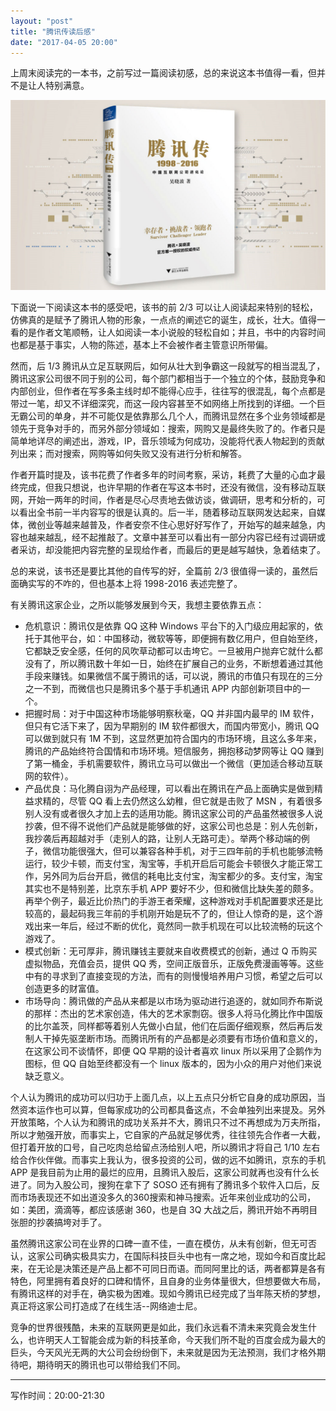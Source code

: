 ```yaml
---
layout: "post"
title: "腾讯传读后感"
date: "2017-04-05 20:00"
---
```


上周末阅读完的一本书，之前写过一篇阅读初感，总的来说这本书值得一看，但并不是让人特别满意。

![](https://raw.githubusercontent.com/noparkinghere/noparkinghere.github.io/master/img/2017-03-23-腾讯传读后初感/1.jpg)

<!-- more -->

下面说一下阅读这本书的感受吧，该书的前 2/3 可以让人阅读起来特别的轻松，仿佛真的是赋予了腾讯人物的形象，一点点的阐述它的诞生，成长，壮大。值得一看的是作者文笔顺畅，让人如阅读一本小说般的轻松自如；并且，书中的内容时间也都是基于事实，人物的陈述，基本上不会被作者主管意识所带偏。

然而，后 1/3 腾讯从立足互联网后，如何从壮大到争霸这一段就写的相当混乱了，腾讯这家公司很不同于别的公司，每个部门都相当于一个独立的个体，鼓励竞争和内部创业，但作者在写多条主线时却不能得心应手，往往写的很混乱，每个点都是带过一笔，却又不详细深究，而这一段内容甚至不如网络上所找到的详细。一个巨无霸公司的单身，并不可能仅是依靠那么几个人，而腾讯显然在多个业务领域都是领先于竞争对手的，而另外部分领域如：搜索，网购又是最终失败了的。作者只是简单地详尽的阐述出，游戏，IP，音乐领域为何成功，没能将代表人物起到的贡献列出来；而对搜索，网购等如何失败又没有进行分析和解答。

作者开篇时提及，该书花费了作者多年的时间考察，采访，耗费了大量的心血才最终完成，但我只想说，也许早期的作者在写这本书时，还没有微信，没有移动互联网，开始一两年的时间，作者是尽心尽责地去做访谈，做调研，思考和分析的，可以看出全书前一半内容写的很是认真的。后一半，随着移动互联网发达起来，自媒体，微创业等越来越普及，作者安奈不住心思好好写作了，开始写的越来越急，内容也越来越乱，经不起推敲了。文章中甚至可以看出有一部分内容已经有过调研或者采访，却没能把内容完整的呈现给作者，而最后的更是越写越快，急着结束了。

总的来说，该书还是要比其他的自传写的好，全篇前 2/3 很值得一读的，虽然后面确实写的不咋的，但也基本上将 1998-2016 表述完整了。

有关腾讯这家企业，之所以能够发展到今天，我想主要依靠五点：
- 危机意识：腾讯仅是依靠 QQ 这种 Windows 平台下的入门级应用起家的，依托于其他平台，如：中国移动，微软等等，即便拥有数亿用户，但自始至终，它都缺乏安全感，任何的风吹草动都可以击垮它。一旦被用户抛弃它就什么都没有了，所以腾讯数十年如一日，始终在扩展自己的业务，不断想着通过其他手段来赚钱。如果微信不属于腾讯的话，可以说，腾讯的市值只有现在的三分之一不到，而微信也只是腾讯多个基于手机通讯 APP 内部创新项目中的一个。
- 把握时局：对于中国这种市场能够明察秋毫，QQ 并非国内最早的 IM 软件，但只有它活下来了，因为早期别的 IM 软件都很大，而国内带宽小，腾讯 QQ 可以做到就只有 1M 不到，这显然更加符合国内的市场环境，且这么多年来，腾讯的产品始终符合国情和市场环境。短信服务，拥抱移动梦网等让 QQ 赚到了第一桶金，手机需要软件，腾讯立马可以做出一个微信（更加适合移动互联网的软件）。
- 产品优良：马化腾自诩为产品经理，可以看出在腾讯在产品上面确实是做到精益求精的，尽管 QQ 看上去仍然这么幼稚，但它就是击败了 MSN ，有着很多别人没有或者很久才加上去的适用功能。腾讯这家公司的产品虽然被很多人说抄袭，但不得不说他们产品就是能够做的好，这家公司也总是：别人先创新，我抄袭后再超越对手（走别人的路，让别人无路可走）。举两个移动端的例子，微信功能很强大，但可以兼容各种手机，对于三四年前的手机也能够流畅运行，较少卡顿，而支付宝，淘宝等，手机开启后可能会卡顿很久才能正常工作，另外同为后台开启，微信的耗电比支付宝，淘宝都少的多。支付宝，淘宝其实也不是特别差，比京东手机 APP 要好不少，但和微信比缺失差的颇多。再举个例子，最近比价热门的手游王者荣耀，这种游戏对手机配置要求还是比较高的，最起码我三年前的手机刚开始是玩不了的，但让人惊奇的是，这个游戏出来一年后，经过不断的优化，竟然同一款手机现在可以比较流畅的玩这个游戏了。
- 模式创新：无可厚非，腾讯赚钱主要就来自收费模式的创新，通过 Q 币购买虚拟物品，充值会员，提供 QQ 秀，空间正版音乐，正版免费漫画等等。这些中有的寻求到了直接变现的方法，而有的则慢慢培养用户习惯，希望之后可以创造更多的财富值。
- 市场导向：腾讯做的产品从来都是以市场为驱动进行追逐的，就如同乔布斯说的那样：杰出的艺术家创造，伟大的艺术家剽窃。很多人将马化腾比作中国版的比尔盖茨，同样都等着别人先做小白鼠，他们在后面仔细观察，然后再后发制人干掉先驱垄断市场。而腾讯所有的产品都是必须要有市场价值和意义的，在这家公司不谈情怀，即便 QQ 早期的设计者喜欢 linux 所以采用了企鹅作为图标，但 QQ 自始至终都没有一个 linux 版本的，因为小众的用户对他们来说缺乏意义。

个人认为腾讯的成功可以归功于上面几点，以上五点只分析它自身的成功原因，当然资本运作也可以算，但每家成功的公司都具备这点，不会单独列出来提及。另外开放策略，个人认为和腾讯的成功关系并不大，腾讯只不过不再想成为万夫所指，所以才勉强开放，而事实上，它自家的产品就足够优秀，往往领先合作者一大截，但打着开放的口号，自己吃肉总给留点汤给别人吧，所以腾讯才将自己 1/10 左右给合作伙伴做。而事实上我认为，很多投资的公司，做的远不如腾讯，京东的手机 APP 是我目前为止用的最烂的应用，且腾讯入股后，这家公司就再也没有什么长进了。同为入股公司，搜狗在拿下了 SOSO 还有拥有了腾讯多个软件入口后，反而市场表现还不如出道没多久的360搜索和神马搜索。近年来创业成功的公司，如：美团，滴滴等，都应该感谢 360，也是自 3Q 大战之后，腾讯开始不再明目张胆的抄袭搞垮对手了。

虽然腾讯这家公司在业界的口碑一直不佳，一直在模仿，从未有创新，但无可否认，这家公司确实极具实力，在国际科技巨头中也有一席之地，现如今和百度比起来，在无论是决策还是产品上都不可同日而语。而同阿里比的话，两者都算是各有特色，阿里拥有着良好的口碑和情怀，且自身的业务体量很大，但想要做大布局，有腾讯这样的对手在，确实极为困难。现如今腾讯已经完成了当年陈天桥的梦想，真正将这家公司打造成了在线生活--网络迪士尼。

竞争的世界很残酷，未来的互联网更是如此，我们永远看不清未来究竟会发生什么，也许明天人工智能会成为新的科技革命，今天我们所不耻的百度会成为最大的巨头，今天风光无两的大公司会纷纷倒下，未来就是因为无法预测，我们才格外期待吧，期待明天的腾讯也可以带给我们不同。

***

写作时间：20:00-21:30
